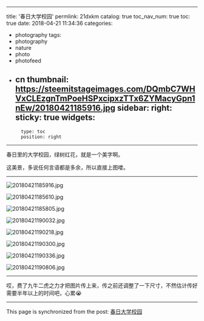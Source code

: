
---
title: '春日大学校园'
permlink: 21dxkm
catalog: true
toc_nav_num: true
toc: true
date: 2018-04-21 11:34:36
categories:
- photography
tags:
- photography
- nature
- photo
- photofeed
- cn
thumbnail: https://steemitstageimages.com/DQmbC7WHVxCLEzgnTmPoeHSPxcipxzTTx6ZYMacyGpn1nEw/20180421185916.jpg
sidebar:
    right:
        sticky: true
widgets:
    -
        type: toc
        position: right
---


春日里的大学校园，绿树红花，就是一个美字啊。

这美景，多说任何言语都是多余，所以直接上图喽。

----


![20180421185916.jpg](https://steemitstageimages.com/DQmbC7WHVxCLEzgnTmPoeHSPxcipxzTTx6ZYMacyGpn1nEw/20180421185916.jpg)

![20180421185610.jpg](https://steemitstageimages.com/DQmQr2iGzvpU7769RG7fpdJ7KGXf2i939ZGkaDdmpp6bwDM/20180421185610.jpg)

![20180421185805.jpg](https://steemitstageimages.com/DQmbbkaLSNQV3ui9hNmtPEehZnCchJ9vJCVEscNDXeLrADg/20180421185805.jpg)

![20180421190032.jpg](https://steemitstageimages.com/DQmdtb24ZQcZbM45iVrDrwQvNuWrsox7yx9hC9XHwWdhhC5/20180421190032.jpg)

![20180421190218.jpg](https://steemitstageimages.com/DQmeak7rDpWHviF2XrZi91byxdkm6cA1ZkaA4A1u3gBnt38/20180421190218.jpg)

![20180421190300.jpg](https://steemitstageimages.com/DQmaft9FoVAkrbdXuQJ84mLDq9FSd1k2JdwFCyqGS4h2jiu/20180421190300.jpg)

![20180421190336.jpg](https://steemitstageimages.com/DQmQtn2DTF9r7ahHQqeZLFn4PZfb4XCw5BCJMpT5bioFtEG/20180421190336.jpg)

![20180421190806.jpg](https://steemitstageimages.com/DQmZsbQsvT7M8oVzBtcPj6B75uTkqHMCR47dQfhSVdASvkW/20180421190806.jpg)

---

哎，费了九牛二虎之力才把图片传上来，传之前还调整了一下尺寸，不然估计传好需要半年以上的时间吧，心累😭

- - -

This page is synchronized from the post: [春日大学校园](https://steemit.com/@oflyhigh/21dxkm)
